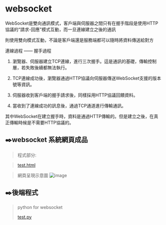 # websocket

WebSocket是雙向通訊模式，客戶端與伺服器之間只有在握手階段是使用HTTP協議的“請求-回應”模式互動，而一旦連線建立之後的通訊

則使用雙向模式互動，不論是客戶端還是服務端都可以隨時將資料傳送給對方

連線過程 —— 握手過程

1. 瀏覽器、伺服器建立TCP連線，進行三次握手。這是通訊的基礎，傳輸控制層，若失敗後續都無法執行。

2. TCP連線成功後，瀏覽器通過HTTP協議向伺服器傳送WebSocket支援的版本號等資訊。

3. 伺服器收到客戶端的握手請求後，同樣採用HTTP協議回饋資料。

4. 當收到了連線成功的訊息後，通過TCP通道進行傳輸通訊。

其中WebSocket在建立握手時，資料是通過HTTP傳輸的。但是建立之後，在真正傳輸時候是不需要HTTP協議的。

✒️websocket 系統網頁成品
---------------------------------------------
>程式部分:

>[test.html](https://github.com/shou0228/websocket/blob/99dd699201a34dc6b9750acecabc3ffb45052669/test.html)

>網頁呈現示意圖
![image](https://user-images.githubusercontent.com/68886395/158219035-41e2851e-657a-425f-b91a-c971823f4718.png)

✒️後端程式
---------------------------------------------
>python for websocket
>
>[test.py](https://github.com/shou0228/websocket/blob/6c1fedcdfd7832a77efc17eba3f31932b5285106/test.py)
